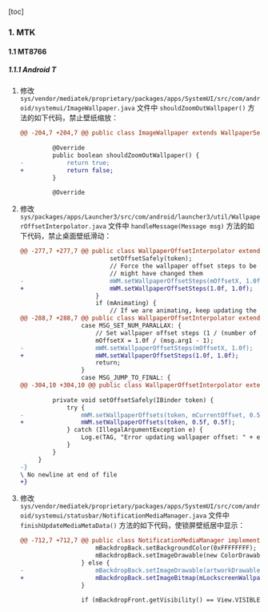 [toc]

### 1. MTK

#### 1.1 MT8766

##### 1.1.1 Android T

1. 修改 `sys/vendor/mediatek/proprietary/packages/apps/SystemUI/src/com/android/systemui/ImageWallpaper.java` 文件中 `shouldZoomOutWallpaper()` 方法的如下代码，禁止壁纸缩放：

   ```diff
   @@ -204,7 +204,7 @@ public class ImageWallpaper extends WallpaperService {
    
            @Override
            public boolean shouldZoomOutWallpaper() {
   -            return true;
   +            return false;
            }
    
            @Override
   ```

2. 修改 `sys/packages/apps/Launcher3/src/com/android/launcher3/util/WallpaperOffsetInterpolator.java` 文件中 `handleMessage(Message msg)` 方法的如下代码，禁止桌面壁纸滑动：

   ```diff
   @@ -277,7 +277,7 @@ public class WallpaperOffsetInterpolator extends BroadcastReceiver {
                            setOffsetSafely(token);
                            // Force the wallpaper offset steps to be set again, because another app
                            // might have changed them
   -                        mWM.setWallpaperOffsetSteps(mOffsetX, 1.0f);
   +                        mWM.setWallpaperOffsetSteps(1.0f, 1.0f);
                        }
                        if (mAnimating) {
                            // If we are animating, keep updating the offset
   @@ -288,7 +288,7 @@ public class WallpaperOffsetInterpolator extends BroadcastReceiver {
                    case MSG_SET_NUM_PARALLAX: {
                        // Set wallpaper offset steps (1 / (number of screens - 1))
                        mOffsetX = 1.0f / (msg.arg1 - 1);
   -                    mWM.setWallpaperOffsetSteps(mOffsetX, 1.0f);
   +                    mWM.setWallpaperOffsetSteps(1.0f, 1.0f);
                        return;
                    }
                    case MSG_JUMP_TO_FINAL: {
   @@ -304,10 +304,10 @@ public class WallpaperOffsetInterpolator extends BroadcastReceiver {
    
            private void setOffsetSafely(IBinder token) {
                try {
   -                mWM.setWallpaperOffsets(token, mCurrentOffset, 0.5f);
   +                mWM.setWallpaperOffsets(token, 0.5f, 0.5f);
                } catch (IllegalArgumentException e) {
                    Log.e(TAG, "Error updating wallpaper offset: " + e);
                }
            }
        }
   -}
   \ No newline at end of file
   +}
   ```

3. 修改 `sys/vendor/mediatek/proprietary/packages/apps/SystemUI/src/com/android/systemui/statusbar/NotificationMediaManager.java` 文件中 `finishUpdateMediaMetaData()` 方法的如下代码，使锁屏壁纸居中显示：

   ```diff
   @@ -712,7 +712,7 @@ public class NotificationMediaManager implements Dumpable {
                        mBackdropBack.setBackgroundColor(0xFFFFFFFF);
                        mBackdropBack.setImageDrawable(new ColorDrawable(c));
                    } else {
   -                    mBackdropBack.setImageDrawable(artworkDrawable);
   +                    mBackdropBack.setImageBitmap(mLockscreenWallpaper.getBitmap());
                    }
    
                    if (mBackdropFront.getVisibility() == View.VISIBLE) {
   ```

   